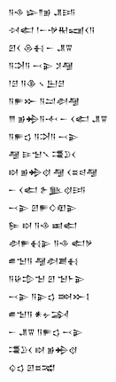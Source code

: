 <div class='block'>
<div class='line'>𒀀𒈾 𒇽𒈫𒂊 𒂗𒅀</div>
<div class='line'>𒀴𒅗 𒁹𒀸𒋩𒊑𒍢𒌋𒀀</div>
<div class='line'>𒇻𒌋 𒁲𒈬 𒀸 𒂗𒐊</div>
<div class='line'>𒀀𒋫𒀀 𒁁𒉌 𒋡𒆷</div>
<div class='line'>𒁹𒆪 𒀀𒆠 𒑲 𒌨𒆪</div>
<div class='line'>𒀀𒊓𒁍 𒀀𒁺𒀠𒆷</div>
<div class='line'>𒐈 𒂊𒄈𒀀𒋾 𒀸 𒌋𒅗 𒂗𒐊</div>
<div class='line'>𒀀𒊓𒌓 𒀀𒋫𒀀 𒁁𒉌</div>
<div class='line'>𒆷 𒄿𒈠𒃵 𒃮𒊒𒌋</div>
<div class='line'>𒊭 𒂊𒄈𒋼 𒆷 𒌋𒊺𒁀𒆷</div>
<div class='line'>𒀸 𒌋𒅗 𒉿𒆥𒋼𒅀</div>
<div class='line'>𒁁𒉌 𒇻𒊓𒄭𒊏𒉌</div>
<div class='line'>𒌉 𒊭 𒀀𒈾 𒀜𒅗</div>
<div class='line'>𒀠𒊓𒈬𒉌 𒀀𒈾 𒅗𒃻</div>
<div class='line'>𒌑𒈠𒀀 𒆷𒀠𒋢𒈬</div>
<div class='line'>𒀀𒄩𒄠𒈠 𒇻 𒈠𒈨𒉌</div>
<div class='line'>𒁁𒉌 𒀀𒉌𒌓 𒇷𒁍𒋙</div>
<div class='line'>𒌑𒈠𒀀 𒀭𒉡𒋆</div>
<div class='line'>𒀸 𒂗𒐊 𒀀𒊓𒌓 𒁁𒉌</div>
<div class='line'>𒃮𒊒𒌋 𒊭 𒂊𒄈𒋼</div>
<div class='line'>𒌒𒌓 𒇻𒊺𒉋</div>
</div>